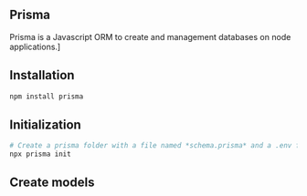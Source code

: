 ## Prisma
Prisma is a Javascript ORM to create and management databases on node applications.]

## Installation
```bash
npm install prisma
```
## Initialization
```bash
# Create a prisma folder with a file named *schema.prisma* and a .env file
npx prisma init
```
## Create models
